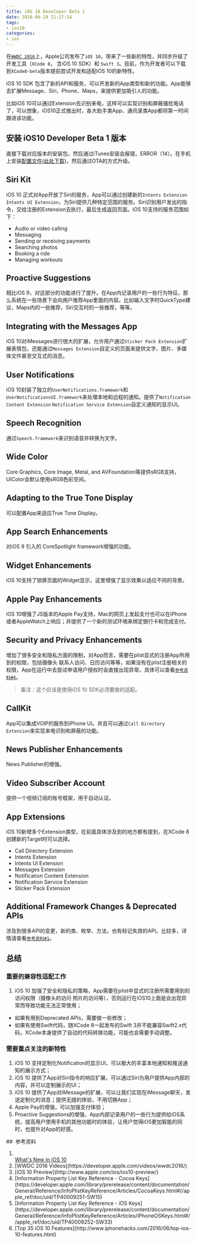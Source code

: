 ```yaml
---
title: iOS 10 Developer Beta 1
date: 2016-06-19 21:17:14
tags:
- ios10
categories:
- ios
---
```


在[`WWDC 2016`](https://developer.apple.com/videos/wwdc2016/)上，Apple公司发布了`iOS 10`，带来了一些新的特性，并同步升级了开发工具（`XCode 8`， 含iOS 10 SDK）和 `Swift 3`。目前，作为开发者可以下载到`XCode8-beta`版本提前尝试开发和适配iOS 10的新特性。

iOS 10 SDK 包含了新的API和服务，可以开发新的App类型和新的功能。App能够去扩展Message、Siri、Phone、Maps，来提供更加吸引人的功能。

比如iOS 10可以通过Extension去识别来电，这样可以实现识别和屏蔽骚扰电话了，可以想象，iOS10正式推出时，各大助手类App、通讯录类App都将第一时间跟进该功能。
<!-- more -->
## 安装 iOS10 Developer Beta 1 版本
直接下载对应版本的安装包，然后通过iTunes安装会报错，ERROR（14）。在手机上安装[配置文件(此处下载)](/assets/dl/iOS_10_beta_Configuration_Profile.mobileconfig)，然后通过OTA的方式升级。

## Siri Kit
iOS 10 正式对App开放了Siri的服务，App可以通过创建新的`Intents Extension` `Intents UI Extension`，为Siri提供几种特定范围的服务。Siri识别用户发出的指令，交给注册的Extension去执行，最后生成返回页面。iOS 10支持的服务范围如下：
- Audio or video calling
- Messaging
- Sending or receiving payments
- Searching photos
- Booking a ride
- Managing workouts

## Proactive Suggestions
相比iOS 9，对这部分的功能进行了提升。在App内记录用户的一些行为特征，那么系统在一些场景下会向用户推荐App里面的内容。比如输入文字时QuickType建议，Maps内的一些推荐，Siri交互时的一些推荐，等等。

## Integrating with the Messages App
iOS 10对iMessages进行很大的扩展，允许用户通过`Sticker Pack Extension`扩展表情包，还能通过`Messages Extension`自定义的页面来提供文字、图片、多媒体文件甚至交互式的消息。

## User Notifications
iOS 10封装了独立的`UserNotifications.framework`和`UserNotificationsUI.framework`来处理本地和远程的通知。提供了`Notification Content Extension` `Notification Service Extension`自定义通知的显示UI。

## Speech Recognition
通过`Speech.framework`来识别语音并转换为文字。

## Wide Color
Core Graphics, Core Image, Metal, and AVFoundation等提供sRGB支持，UIColor会默认使用sRGB色彩空间。

## Adapting to the True Tone Display
可以配置App来适应True Tone Display。

## App Search Enhancements
对iOS 9 引入的 CoreSpotlight framework增强的功能。

## Widget Enhancements
iOS 10支持了锁屏页面的Widget显示，这里增强了显示效果以适应不同的背景。

## Apple Pay Enhancements
iOS 10增强了JS版本的Apple Pay支持，Mac的网页上发起支付也可以在iPhone或者AppleWatch上响应；并提供了一个新的测试环境来绑定银行卡和完成支付。

## Security and Privacy Enhancements
增加了很多安全和隐私方面的限制，对App而言，需要在plist显式的注册App所用到的权限，包括摄像头
联系人访问、日历访问等等，如果没有在plist注册相关的权限，App在运行中去尝试申请用户授权时会直接出现异常。具体可以查看[`参考资料#4`](#ref4)。
> 备注：这个应该是使用iOS 10 SDK必须要做的适配。

## CallKit
App可以集成VOIP的服务到iPhone UI。并且可以通过`Call Directory Extension`来实现来电识别和屏蔽的功能。

## News Publisher Enhancements
News Publisher的增强。

## Video Subscriber Account
提供一个视频订阅的账号框架，用于自动认证。

## App Extensions
iOS 10新增多个Extension类型，在前面具体涉及到的地方都有提到，在XCode 8创建新的Target时可以选择。
- Call Directory Extension
- Intents Extension
- Intents UI Extension
- Messages Extension
- Notification Content Extension
- Notification Service Extension
- Sticker Pack Extension

## Additional Framework Changes & Deprecated APIs
涉及到很多API的变更，新的类、枚举、方法，也有标记失效的API。比较多，详情请查看[`参考资料#1`](#ref1)。

## 总结
### 重要的兼容性适配工作
1. iOS 10 加强了安全和隐私的策略，App需要在plist中显式的注册所需要用到的访问权限（摄像头的访问
照片的访问等），否则运行在iOS10上面是会出现异常而导致功能无法正常使用；
- 如果有用到Deprecated APIs，需要做一些修改；
- 如果有使用Swift代码，随XCode 8一起发布的Swift 3并不能兼容Swift2.x代码，XCode本身提供了自动的代码转换功能，可能也会需要手动调整。

### 需要重点关注的新特性
1. iOS 10 支持定制化Notification的显示UI，可以极大的丰富本地通知和推送通知的展示方式；
2. iOS 10 提供了App对Siri指令的响应扩展，可以通过Siri为用户提供App内部的内容，并可以定制展示的UI；
3. iOS 10 提供了App对iMessage的扩展，可以让我们实现在iMessage聊天，发送定制化的消息；提供无缝的体验，不用切换App；
4. Apple Pay的增强，可以加强支付体验；
5. Proactive Suggestions的增强，App内部记录用户的一些行为提供给iOS系统，提高用户使用手机的其他功能时的体验，让用户觉得iOS更加智能的同时，也提升对App的好感。

##  参考资料
1.  <div id="ref1" />[What's New in iOS 10](https://developer.apple.com/library/prerelease/content/releasenotes/General/WhatsNewIniOS/Articles/iOS10.html#//apple_ref/doc/uid/TP40017084-DontLinkElementID_1)
2. <div id="ref2" />[WWDC 2016 Videos](https://developer.apple.com/videos/wwdc2016/)
3. <div id="ref3" />[iOS 10 Preview](http://www.apple.com/ios/ios10-preview/)
4. <div id="ref4" />[Information Property List Key Reference - Cocoa Keys](https://developer.apple.com/library/prerelease/content/documentation/General/Reference/InfoPlistKeyReference/Articles/CocoaKeys.html#//apple_ref/doc/uid/TP40009251-SW15)
5. <div id="ref5" />[Information Property List Key Reference - iOS Keys](https://developer.apple.com/library/prerelease/content/documentation/General/Reference/InfoPlistKeyReference/Articles/iPhoneOSKeys.html#//apple_ref/doc/uid/TP40009252-SW33)
6. <div id="ref6" />[Top 35 iOS 10 Features](http://www.iphonehacks.com/2016/06/top-ios-10-features.html)
